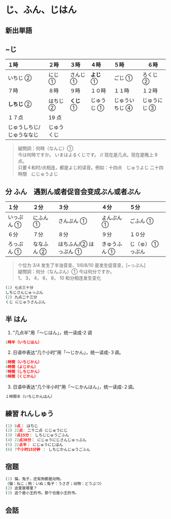 # じ、ふん、じはん

## 新出単語

<vue-audio file="../audio/3-1-たんご.mp4" loop />

## ~じ

| １時                      | ２時       | ３時       | ４時       | ５時           | ６時         |
| :------------------------ | :--------- | :--------- | :--------- | :------------- | ------------ |
| いちじ ②                  | にじ ①     | さんじ ①   | **よじ** ① | ごじ ①         | ろくじ ②     |
| ７時                      | ８時       | ９時       | １０時     | １１時         | １２時       |
| **しちじ** ②              | はちじ ②   | **くじ** ① | じゅうじ ① | じゅういちじ ④ | じゅうにじ ③ |
| １７点                    | 19 点      |            |            |                |              |
| じゅうしちじ/じゅうななじ | じゅうくじ |            |            |                |              |

> 疑問詞：何時（なんじ）①  
> 今は何時ですか。 いまはよるくじです。 // 现在是几点。现在是晚上 9 点。  
> 只要４和时/点相连，都是よじ的读音。例如：十四点　じゅうよじ 二十四時間　にじゅうよじ

## 分 ふん　遇到ん或者促音会变成ぶん或者ぷん

| １分       | ２分       | ３分                  | ４分         | ５分              |
| :--------- | :--------- | :-------------------- | :----------- | :---------------- |
| いっぷん ① | にふん ①   | さんぷん ①            | よんぷん ①   | ごふん ①          |
| ６分       | ７分       | ８分                  | ９分         | １０分            |
| ろっぷん ① | ななふん ② | はちふん/② はっぷん ① | きゅうふん ① | じ（ゅ） ① っぷん |

> 个位为 3/4 发生了半浊音变、1/6/8/10 是发生促音变，[~っぷん]  
> 疑問詞：何分（なんぷん）① 今は何分ですか。  
> 1， 3， 4， 6， 8， 10 和分相连发生变化

```ts
(1) 七点三十分
しちじさんじゅっぷん
(2) 九点二十三分
くじ にじゅうさんぷん
```

## 半 はん

1. "几点半"用「～じはん」，统一读成-2 调

```ts
1時半（いちじはん）
```

2. 日语中表达“几个小时”用「～じかん」，统一读成-３调。

```ts
1時間（いちじかん）
4時間（よじかん）
7時間（しちじかん）
9時間（くじかん）
```

3. 日语中表达“几个半小时”用「～じかんはん」，统一读成-２调。

```ts
１時間半（いちじかんはん）
```

## 練習 れんしゅう

```ts
(1) 8点： はちじ
(2) 22点: 二十二点 にじゅうにじ
(3) 7点15分： しちじじゅうごふん
(4) 22点30分： にじゅうにじさんじゅっぷん
(5) 22点半： にじゅうにじはん
(6) 7个小时15分钟 ： しちじかんじゅうごふん
```

## 宿题

```ts
(1) 猫，兔子，还有狗都是动物。
（猫：ねこ；狗：いぬ；兔子：うさぎ；动物：どうぶつ）
(2) 这里是哪里？
(3) 这个是小王的书。那个也是小王的书。
```

## 会話

<vue-audio file="../audio/3-1-かいわ.mp3" loop=true></vue-audio>